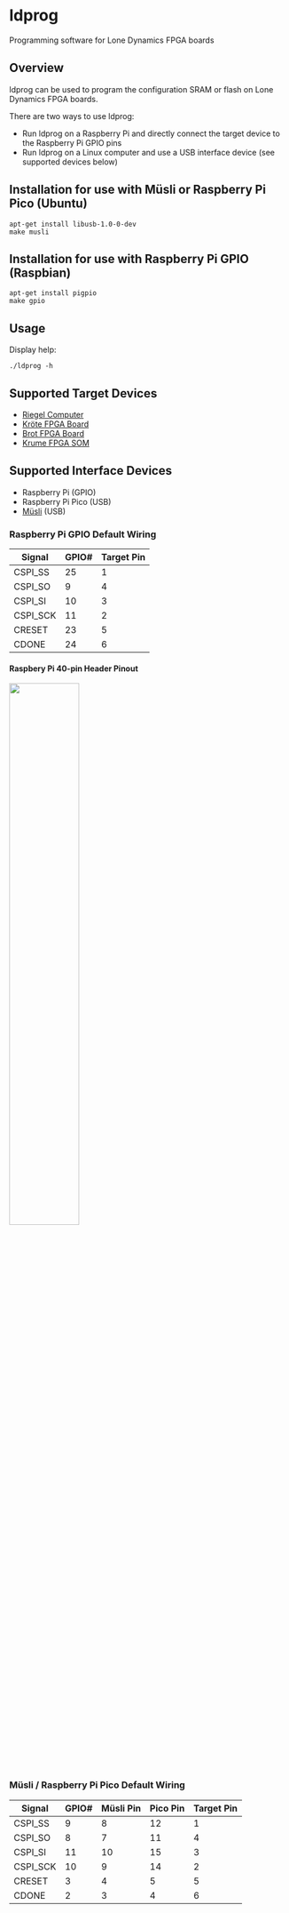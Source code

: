 # ldprog

Programming software for Lone Dynamics FPGA boards

## Overview

ldprog can be used to program the configuration SRAM or flash on Lone Dynamics FPGA boards.

There are two ways to use ldprog:

  * Run ldprog on a Raspberry Pi and directly connect the target device to the Raspberry Pi GPIO pins
  * Run ldprog on a Linux computer and use a USB interface device (see supported devices below)

## Installation for use with Müsli or Raspberry Pi Pico (Ubuntu)

```
apt-get install libusb-1.0-0-dev
make musli
```

## Installation for use with Raspberry Pi GPIO (Raspbian)

```
apt-get install pigpio
make gpio
```

## Usage

Display help:

```
./ldprog -h
```

## Supported Target Devices

  * [Riegel Computer](https://machdyne.com/product/riegel-computer/)
  * [Kröte FPGA Board](https://machdyne.com/product/krote-fpga-board/)
  * [Brot FPGA Board](https://machdyne.com/product/brot-fpga-board/)
  * [Krume FPGA SOM](https://machdyne.com/product/krume-fpga-som/)

## Supported Interface Devices

  * Raspberry Pi (GPIO)
  * Raspberry Pi Pico (USB)
  * [Müsli](https://machdyne.com/product/musli-usb-pmod/) (USB)

### Raspberry Pi GPIO Default Wiring

| Signal | GPIO# | Target Pin |
| ------ | ----- | ---------- |
| CSPI\_SS | 25 | 1 |
| CSPI\_SO | 9 | 4 |
| CSPI\_SI | 10 | 3 |
| CSPI\_SCK | 11 | 2 |
| CRESET | 23 | 5 |
| CDONE | 24 | 6 |

#### Raspbery Pi 40-pin Header Pinout

  <img src="https://www.raspberrypi.com/documentation/computers/images/GPIO-Pinout-Diagram-2.png" width="50%">

### Müsli / Raspberry Pi Pico Default Wiring

| Signal | GPIO# | Müsli Pin | Pico Pin | Target Pin |
| ------ | ----- | --------- | ---------| ---------- |
| CSPI\_SS | 9 | 8 | 12 | 1 |
| CSPI\_SO | 8 | 7 | 11 | 4 |
| CSPI\_SI | 11 | 10 | 15 | 3 |
| CSPI\_SCK | 10 | 9 | 14 | 2 |
| CRESET | 3 | 4 | 5 | 5 |
| CDONE | 2 | 3 | 4 | 6 |

